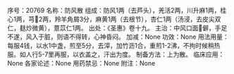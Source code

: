 序号：20769
名称：防风散
组成：防风1两（去芦头），羌活2两，川升麻1两，桂心1两，芎2两，羚羊角屑3分，麻黄1两（去根节），杏仁1两（汤浸，去皮尖双仁，麸炒微黄），薏苡仁1两。
出处：《圣惠》卷十九。
主治：中风口面僻，手足不遂，风入于脏，则语不得转，心神昏闷。
加减：None
功效：None
用法用量：每服4钱，以水1中盏，煎至5分，去滓，加竹沥1合，重煎1-2沸，不拘时候稍热服。如人行5-7里再服，以衣盖之，汗出为度。
制备方法：上为散。
临床应用：None
各家论述：None
用药禁忌：None
附注：None
